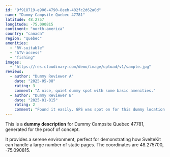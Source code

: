 ```yaml
---
id: "9f918719-e906-4790-8eeb-402fc2d62a0d"
name: "Dummy Campsite Quebec 47781"
latitude: 48.2757
longitude: -75.090815
continent: "north-america"
country: "canada"
region: "quebec"
amenities:
  - "RV-suitable"
  - "ATV-access"
  - "fishing"
images:
  - "https://res.cloudinary.com/demo/image/upload/v1/sample.jpg"
reviews:
  - author: "Dummy Reviewer A"
    date: "2025-05-08"
    rating: 3
    comment: "A nice, quiet dummy spot with some basic amenities."
  - author: "Dummy Reviewer B"
    date: "2025-01-015"
    rating: 2
    comment: "Found it easily. GPS was spot on for this dummy location."
---
```


This is a **dummy description** for Dummy Campsite Quebec 47781, generated for the proof of concept.

It provides a serene environment, perfect for demonstrating how SvelteKit can handle a large number of static pages. The coordinates are 48.275700, -75.090815.
